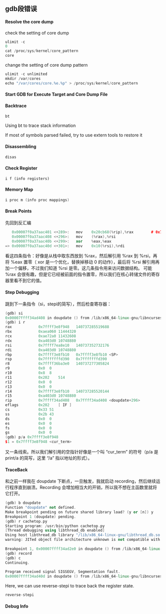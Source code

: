 ## gdb段错误

#### Resolve the core dump

check the setting of core dump

```C++
ulimit -c
0
cat /proc/sys/kernel/core_pattern
core
```

change the setting of core dump pattern

```C++
ulimit -c unlimited
mkdir /var/cores
echo "/var/cores/core.%e.%p" > /proc/sys/kernel/core_pattern
```

#### Start GDB for Execute Target and Core Dump File

#### Backtrace

```C++
bt
```

Using bt to trace stack information

If most of symbols parsed failed, try to use extern tools to restore it

#### Disassembling

```C++
disas
```

#### Check Register

```C+
i f (info registers)
```

#### Memory Map

```C++
i proc m (info proc mappings)
```

#### Break Points

先回到反汇编

```c++
   0x00007f0a37aac401 <+289>:   mov    0x20cb68(%rip),%rax        # 0x7f0a37cb8f70
   0x00007f0a37aac408 <+296>:   mov    (%rax),%rsi
   0x00007f0a37aac40b <+299>:   xor    %eax,%eax
=> 0x00007f0a37aac40d <+301>:   mov    0x10(%rsi),%rdi

```

看这四条指令：好像是从栈中取东西放到 %rax，然后解引用 %rax 到 %rsi，再将 %eax 置零（ xor 是一个优化，替换掉移动 0 的动作），最后将 %rsi 解引用再加一个偏移，不过我们知道 %rsi 是零。这几条指令用来访问数据结构。 可能 %rax 会很有趣，但是它已经被前面的指令置零，所以我们在核心转储文件的寄存器里看不到它的值。

#### Step Debugging

跳到下一条指令（si，stepi的简写），然后检查寄存器：

```C++
(gdb) si
0x00007ffff34ad408 in doupdate () from /lib/x86_64-linux-gnu/libncursesw.so.5
(gdb) i r
rax            0x7ffff3e8f948   140737285519688
rbx            0xaea060 11444320
rcx            0xae72a0 11432608
rdx            0xa403d0 10748880
rsi            0x7ffff7ea8e10   140737352732176
rdi            0xa403d0 10748880
rbp            0x7ffff3e8fb10   0x7ffff3e8fb10 <SP>
rsp            0x7fffffffd390   0x7fffffffd390
r8             0x7ffff36ba3e0   140737277305824
r9             0x0  0
r10            0x8  8
r11            0x202    514
r12            0x0  0
r13            0x0  0
r14            0x7ffff3e8fb10   140737285520144
r15            0xa403d0 10748880
rip            0x7ffff34ad408   0x7ffff34ad408 <doupdate+296>
eflags         0x202    [ IF ]
cs             0x33 51
ss             0x2b 43
ds             0x0  0
es             0x0  0
fs             0x0  0
gs             0x0  0
(gdb) p/a 0x7ffff3e8f948
$1 = 0x7ffff3e8f948 <cur_term>
```

又一条线索。所以我们解引用的空指针好像是一个叫 “cur_term” 的符号（p/a 是 print/a 的简写，这里 “/a” 指以地址的形式）。

#### TraceBack

和之前一样我在 doupdate 下断点，一旦触发，我就启动 recording，然后继续运行程序直到崩溃。Recording 会增加相当大的开销，所以我不想在主函数里就将它打开。

```C++
(gdb) b doupdate
Function "doupdate" not defined.
Make breakpoint pending on future shared library load? (y or [n]) y
Breakpoint 1 (doupdate) pending.
(gdb) r cachetop.py
Starting program: /usr/bin/python cachetop.py
[Thread debugging using libthread_db enabled]
Using host libthread_db library "/lib/x86_64-linux-gnu/libthread_db.so.1".
warning: JITed object file architecture unknown is not compatible with target architecture i386:x86-64.
 
Breakpoint 1, 0x00007ffff34ad2e0 in doupdate () from /lib/x86_64-linux-gnu/libncursesw.so.5
(gdb) record
(gdb) c
Continuing.
 
Program received signal SIGSEGV, Segmentation fault.
0x00007ffff34ad40d in doupdate () from /lib/x86_64-linux-gnu/libncursesw.so.5

```

Here, we can use reverse-stepi to trace back the register state.

```C++
reverse-stepi
```



#### Debug Info


